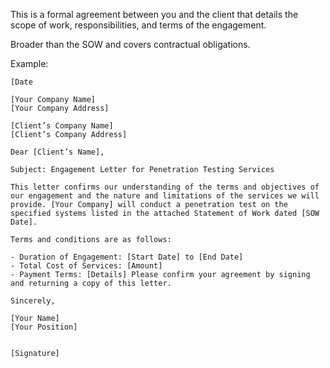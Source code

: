 This is a formal agreement between you and the client that details the scope of work, responsibilities, and terms of the engagement. 

Broader than the SOW and covers contractual obligations.

Example:

```
[Date

[Your Company Name]
[Your Company Address]

[Client’s Company Name]
[Client’s Company Address] 

Dear [Client’s Name], 

Subject: Engagement Letter for Penetration Testing Services 

This letter confirms our understanding of the terms and objectives of our engagement and the nature and limitations of the services we will provide. [Your Company] will conduct a penetration test on the specified systems listed in the attached Statement of Work dated [SOW Date]. 

Terms and conditions are as follows: 

- Duration of Engagement: [Start Date] to [End Date] 
- Total Cost of Services: [Amount] 
- Payment Terms: [Details] Please confirm your agreement by signing and returning a copy of this letter. 

Sincerely, 

[Your Name]
[Your Position]


[Signature]
```